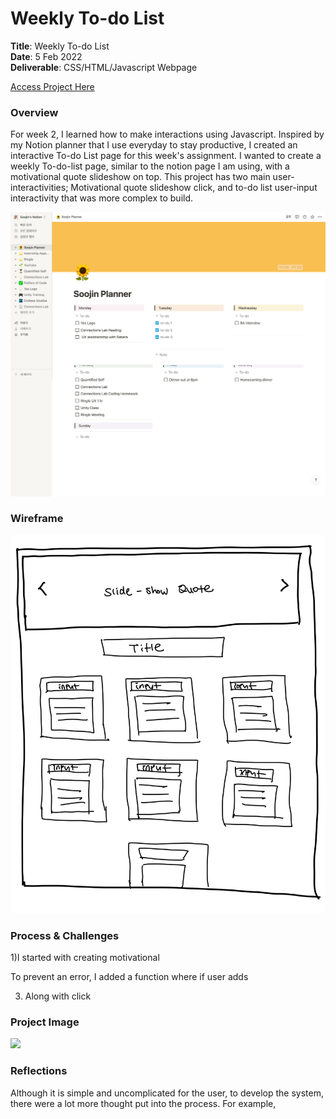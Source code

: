# Weekly To-do List

**Title**: Weekly To-do List <br>
**Date**: 5 Feb 2022 <br>
**Deliverable**: CSS/HTML/Javascript Webpage <br>

[Access Project Here](https://soojin-lee0819.github.io/connectionsLab/Week2)

### Overview

For week 2, I learned how to make interactions using Javascript. Inspired by my Notion planner that I use everyday to stay productive, I created an interactive To-do List page for this week's assignment. I wanted to create a weekly To-do-list page, similar to the notion page I am using, with a motivational quote slideshow on top. This project has two main user-interactivities; Motivational quote slideshow click, and to-do list user-input interactivity that was more complex to build. 

<img src="images/soojinplanner.png" width="600">


### Wireframe

<img src="images/wireframe.jpg" width="600">

### Process & Challenges


1)I started with creating motivational 

To prevent an error, I added a function where if user adds 

3) Along with click 

### Project Image

<img src="images/todolist.png" width="700">


### Reflections 

Although it is simple and uncomplicated for the user, to develop the system, there were a lot more thought put into the process. For example, 
